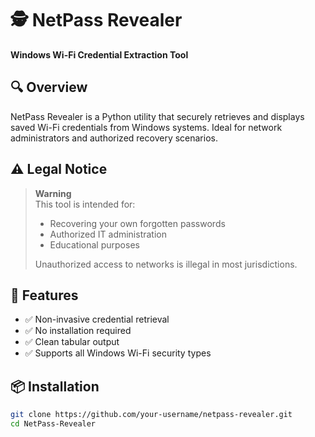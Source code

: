 # 🕵️ **NetPass Revealer**

**Windows Wi-Fi Credential Extraction Tool**

## 🔍 Overview
NetPass Revealer is a Python utility that securely retrieves and displays saved Wi-Fi credentials from Windows systems. Ideal for network administrators and authorized recovery scenarios.

## ⚠️ Legal Notice
> **Warning**  
> This tool is intended for:  
> - Recovering your own forgotten passwords  
> - Authorized IT administration  
> - Educational purposes  
>   
> Unauthorized access to networks is illegal in most jurisdictions.

## 🚀 Features
- ✅ Non-invasive credential retrieval
- ✅ No installation required
- ✅ Clean tabular output
- ✅ Supports all Windows Wi-Fi security types

## 📦 Installation
```bash
git clone https://github.com/your-username/netpass-revealer.git
cd NetPass-Revealer
